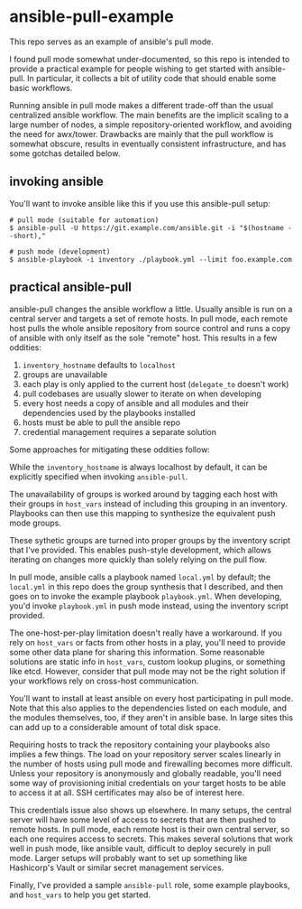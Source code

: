 # ansible-pull-example

This repo serves as an example of ansible's pull mode.

I found pull mode somewhat under-documented, so this repo is
intended to provide a practical example for people wishing to get
started with ansible-pull. In particular, it collects a bit of
utility code that should enable some basic workflows.

Running ansible in pull mode makes a different trade-off than the
usual centralized ansible workflow. The main benefits are the
implicit scaling to a large number of nodes, a simple
repository-oriented workflow, and avoiding the need for
awx/tower. Drawbacks are mainly that the pull workflow is
somewhat obscure, results in eventually consistent
infrastructure, and has some gotchas detailed below.

## invoking ansible

You'll want to invoke ansible like this if you use this ansible-pull setup:

```
# pull mode (suitable for automation)
$ ansible-pull -U https://git.example.com/ansible.git -i "$(hostname --short),"

# push mode (development)
$ ansible-playbook -i inventory ./playbook.yml --limit foo.example.com
```

## practical ansible-pull

ansible-pull changes the ansible workflow a little. Usually
ansible is run on a central server and targets a set of remote
hosts. In pull mode, each remote host pulls the whole ansible
repository from source control and runs a copy of ansible with
only itself as the sole "remote" host. This results in a few
oddities:

  1. `inventory_hostname` defaults to `localhost`
  2. groups are unavailable
  3. each play is only applied to the current host (`delegate_to` doesn't work)
  4. pull codebases are usually slower to iterate on when
     developing
  5. every host needs a copy of ansible and all modules and their dependencies used by the playbooks installed
  6. hosts must be able to pull the ansible repo
  7. credential management requires a separate solution

Some approaches for mitigating these oddities follow:

While the `inventory_hostname` is always localhost by default, it
can be explicitly specified when invoking `ansible-pull`.

The unavailability of groups is worked around by tagging each
host with their groups in `host_vars` instead of including this
grouping in an inventory. Playbooks can then use this mapping to
synthesize the equivalent push mode groups.

These sythetic groups are turned into proper groups by the
inventory script that I've provided. This enables push-style
development, which allows iterating on changes more quickly than
solely relying on the pull flow.

In pull mode, ansible calls a playbook named `local.yml` by
default; the `local.yml` in this repo does the group
synthesis that I described, and then goes on to invoke the
example playbook `playbook.yml`. When developing, you'd invoke
`playbook.yml` in push mode instead, using the inventory script
provided.

The one-host-per-play limitation doesn't really have a
workaround. If you rely on `host_vars` or facts from other hosts
in a play, you'll need to provide some other data plane for
sharing this information. Some reasonable solutions are static
info in `host_vars`, custom lookup plugins, or something like etcd.
However, consider that pull mode may not be the right solution if
your workflows rely on cross-host communication.

You'll want to install at least ansible on every host
participating in pull mode. Note that this also applies to the
dependencies listed on each module, and the modules themselves,
too, if they aren't in ansible base. In large sites this can add
up to a considerable amount of total disk space.

Requiring hosts to track the repository containing your playbooks
also implies a few things. The load on your repository server
scales linearly in the number of hosts using pull mode and
firewalling becomes more difficult. Unless your repository is
anonymously and globally readable, you'll need some way of
provisioning initial credentials on your target hosts to be able
to access it at all. SSH certificates may also be of interest
here.

This credentials issue also shows up elsewhere. In many setups,
the central server will have some level of access to secrets that
are then pushed to remote hosts. In pull mode, each remote host
is their own central server, so each one requires access to
secrets. This makes several solutions that work well in push
mode, like ansible vault, difficult to deploy securely in pull
mode. Larger setups will probably want to set up something like
Hashicorp's Vault or similar secret management services.

Finally, I've provided a sample `ansible-pull` role, some example
playbooks, and `host_vars` to help you get started.
